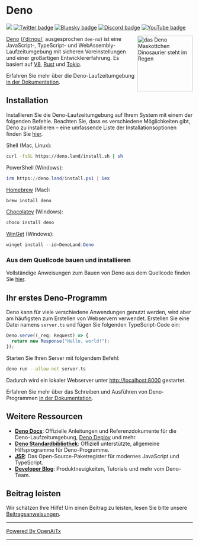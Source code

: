 # Deno

[![](https://img.shields.io/crates/v/deno.svg)](https://crates.io/crates/deno)
[![Twitter badge][]][Twitter link] [![Bluesky badge][]][Bluesky link]
[![Discord badge][]][Discord link] [![YouTube badge][]][YouTube link]

<img align="right" src="https://deno.land/logo.svg" height="150px" alt="das Deno Maskottchen Dinosaurier steht im Regen">

[Deno](https://deno.com)
([/ˈdiːnoʊ/](https://ipa-reader.com/?text=%CB%88di%CB%90no%CA%8A), ausgesprochen
`dee-no`) ist eine JavaScript-, TypeScript- und WebAssembly-Laufzeitumgebung mit sicheren Voreinstellungen und einer großartigen Entwicklererfahrung. Es basiert auf [V8](https://v8.dev/),
[Rust](https://www.rust-lang.org/) und [Tokio](https://tokio.rs/).

Erfahren Sie mehr über die Deno-Laufzeitumgebung
[in der Dokumentation](https://docs.deno.com/runtime/manual).

## Installation

Installieren Sie die Deno-Laufzeitumgebung auf Ihrem System mit einem der folgenden Befehle. Beachten Sie, dass es verschiedene Möglichkeiten gibt, Deno zu installieren – eine umfassende Liste der Installationsoptionen finden Sie
[hier](https://docs.deno.com/runtime/manual/getting_started/installation).

Shell (Mac, Linux):

```sh
curl -fsSL https://deno.land/install.sh | sh
```

PowerShell (Windows):

```powershell
irm https://deno.land/install.ps1 | iex
```

[Homebrew](https://formulae.brew.sh/formula/deno) (Mac):

```sh
brew install deno
```

[Chocolatey](https://chocolatey.org/packages/deno) (Windows):

```powershell
choco install deno
```

[WinGet](https://winstall.app/apps/DenoLand.Deno) (Windows):

```powershell
winget install --id=DenoLand.Deno
```

### Aus dem Quellcode bauen und installieren

Vollständige Anweisungen zum Bauen von Deno aus dem Quellcode finden Sie
[hier](https://github.com/denoland/deno/blob/main/.github/CONTRIBUTING.md#building-from-source).

## Ihr erstes Deno-Programm

Deno kann für viele verschiedene Anwendungen genutzt werden, wird aber am häufigsten zum Erstellen von Webservern verwendet. Erstellen Sie eine Datei namens `server.ts` und fügen Sie folgenden TypeScript-Code ein:

```ts
Deno.serve((_req: Request) => {
  return new Response("Hello, world!");
});
```

Starten Sie Ihren Server mit folgendem Befehl:

```sh
deno run --allow-net server.ts
```

Dadurch wird ein lokaler Webserver unter
[http://localhost:8000](http://localhost:8000) gestartet.

Erfahren Sie mehr über das Schreiben und Ausführen von Deno-Programmen
[in der Dokumentation](https://docs.deno.com/runtime/manual).

## Weitere Ressourcen

- **[Deno Docs](https://docs.deno.com)**: Offizielle Anleitungen und Referenzdokumente für die Deno-Laufzeitumgebung, [Deno Deploy](https://deno.com/deploy) und mehr.
- **[Deno Standardbibliothek](https://jsr.io/@std)**: Offiziell unterstützte, allgemeine Hilfsprogramme für Deno-Programme.
- **[JSR](https://jsr.io/)**: Das Open-Source-Paketregister für modernes JavaScript und TypeScript.
- **[Developer Blog](https://deno.com/blog)**: Produktneuigkeiten, Tutorials und mehr vom Deno-Team.

## Beitrag leisten

Wir schätzen Ihre Hilfe! Um einen Beitrag zu leisten, lesen Sie bitte unsere
[Beitragsanweisungen](.github/CONTRIBUTING.md).

[Build status - Cirrus]: https://github.com/denoland/deno/workflows/ci/badge.svg?branch=main&event=push
[Build status]: https://github.com/denoland/deno/actions
[Twitter badge]: https://img.shields.io/twitter/follow/deno_land.svg?style=social&label=Follow
[Twitter link]: https://twitter.com/intent/follow?screen_name=deno_land
[Bluesky badge]: https://img.shields.io/badge/Follow-whitesmoke?logo=bluesky
[Bluesky link]: https://bsky.app/profile/deno.land
[YouTube badge]: https://img.shields.io/youtube/channel/subscribers/UCqC2G2M-rg4fzg1esKFLFIw?style=social
[YouTube link]: https://www.youtube.com/@deno_land
[Discord badge]: https://img.shields.io/discord/684898665143206084?logo=discord&style=social
[Discord link]: https://discord.gg/deno

---

[Powered By OpenAiTx](https://github.com/OpenAiTx/OpenAiTx)

---